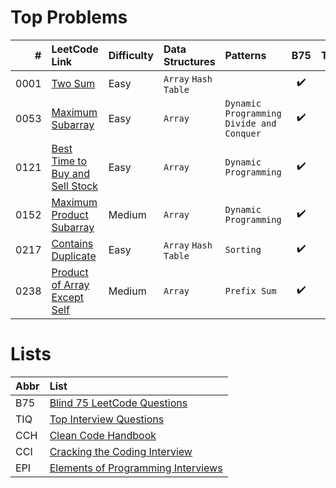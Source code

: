 # Top Problems

| #    | LeetCode Link                                                                                     | Difficulty | Data Structures      | Patterns                                   | B75                | TIQ                | CCH | CCI | EPI |
|-----:|:--------------------------------------------------------------------------------------------------|:-----------|:---------------------|:-------------------------------------------|:------------------:|:------------------:|:---:|:---:|:---:|
| 0001 | [Two Sum](https://leetcode.com/problems/two-sum/)                                                 | Easy       | `Array` `Hash Table` |                                            | :heavy_check_mark: |                    |     |     |     |
| 0053 | [Maximum Subarray](https://leetcode.com/problems/maximum-subarray/)                               | Easy       | `Array`              | `Dynamic Programming` `Divide and Conquer` | :heavy_check_mark: |                    |     |     |     |
| 0121 | [Best Time to Buy and Sell Stock](https://leetcode.com/problems/best-time-to-buy-and-sell-stock/) | Easy       | `Array`              | `Dynamic Programming`                      | :heavy_check_mark: | :heavy_check_mark: |     |     |     |
| 0152 | [Maximum Product Subarray](https://leetcode.com/problems/maximum-product-subarray/)               | Medium     | `Array`              | `Dynamic Programming`                      | :heavy_check_mark: |                    |     |     |     |
| 0217 | [Contains Duplicate](https://leetcode.com/problems/contains-duplicate/)                           | Easy       | `Array` `Hash Table` | `Sorting`                                  | :heavy_check_mark: |                    |     |     |     |
| 0238 | [Product of Array Except Self](https://leetcode.com/problems/product-of-array-except-self/)       | Medium     | `Array`              | `Prefix Sum`                               | :heavy_check_mark: |                    |     |     |     |

# Lists

| Abbr | List                                                                                                              |
|:-----|:------------------------------------------------------------------------------------------------------------------|
| B75  | [Blind 75 LeetCode Questions](https://leetcode.com/discuss/general-discussion/460599/blind-75-leetcode-questions) |
| TIQ  | [Top Interview Questions](https://leetcode.com/explore/interview/card/top-interview-questions-easy/)              |
| CCH  | [Clean Code Handbook](https://app.selz.com/item/546c6e1ab7987209fc7fd418)                                         |
| CCI  | [Cracking the Coding Interview](https://www.crackingthecodinginterview.com/)                                      |
| EPI  | [Elements of Programming Interviews](https://elementsofprogramminginterviews.com/)                                |
